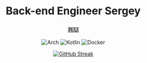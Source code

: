 <h1 align="center">Back-end Engineer Sergey</h1>
<h3 align="center">🇷🇺</h3>
<p align="center">
  <img alt="Arch" src = "https://img.shields.io/badge/Arch%20Linux-1793D1?logo=arch-linux&logoColor=fff&style=for-the-badge"/>
  <img alt="Kotlin" src = "https://img.shields.io/badge/kotlin-%237F52FF.svg?style=for-the-badge&logo=kotlin&logoColor=white"/>
  <img alt="Docker" src = "https://img.shields.io/badge/docker-%230db7ed.svg?style=for-the-badge&logo=docker&logoColor=white"/>
</p>
<p align="center">
<a href="https://git.io/streak-stats"><img src="http://github-readme-streak-stats.herokuapp.com?user=GlareOfPatma&theme=tokyonight&hide_border=true" alt="GitHub Streak" /></a>
</p>
